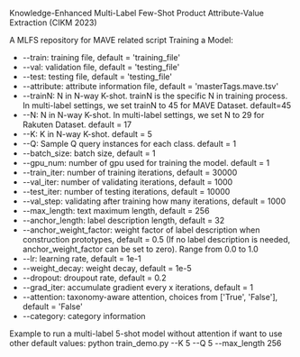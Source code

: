 Knowledge-Enhanced Multi-Label Few-Shot Product Attribute-Value Extraction (CIKM 2023)

A MLFS repository for MAVE related script
Training a Model:

- --train: training file, default = 'training_file'
- --val: validation file, default = 'testing_file'
- --test: testing file, default = 'testing_file'
- --attribute: attribute information file, default = 'masterTags.mave.tsv'
- --trainN: N in N-way K-shot. trainN is the specific N in training process. In multi-label settings, we set trainN to 45 for MAVE Dataset. default=45
- --N: N in N-way K-shot. In multi-label settings, we set N to 29 for Rakuten Dataset. default = 17
- --K: K in N-way K-shot. default = 5
- --Q: Sample Q query instances for each class. default = 1
- --batch_size: batch size, default = 1
- --gpu_num: number of gpu used for training the model. default = 1
- --train_iter: number of training iterations, default = 30000
- --val_iter: number of validating iterations, default = 1000
- --test_iter: number of testing iterations, default = 10000
- --val_step: validating after training how many iterations, default = 1000
- --max_length: text maximum length, default = 256
- --anchor_length: label description length, default = 32
- --anchor_weight_factor: weight factor of label description when construction prototypes, default = 0.5 (If no label description is needed, anchor_weight_factor can be set to zero). Range from 0.0 to 1.0
- --lr: learning rate, default = 1e-1
- --weight_decay: weight decay, default = 1e-5
- --dropout: droupout rate, default = 0.2
- --grad_iter: accumulate gradient every x iterations, default = 1
- --attention: taxonomy-aware attention, choices from ['True', 'False'], default = 'False'
- --category: category information

Example to run a multi-label 5-shot model without attention if want to use other default values: python train_demo.py --K 5 --Q 5 --max_length 256
